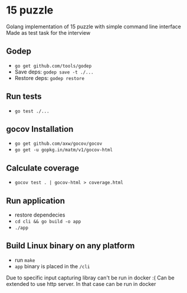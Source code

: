 # 15 puzzle
Golang implementation of 15 puzzle with simple command line interface
Made as test task for the interview

## Godep
- `go get github.com/tools/godep`
- Save deps: `godep save -t ./...`
- Restore deps: `godep restore`

## Run tests
- `go test ./...`

## gocov Installation
- `go get github.com/axw/gocov/gocov`
- `go get -u gopkg.in/matm/v1/gocov-html`

## Calculate coverage
- `gocov test . | gocov-html > coverage.html`

## Run application
- restore dependecies
- `cd cli && go build -o app`
- `./app`

## Build Linux binary on any platform
- run `make`
- `app` binary is placed in the `/cli` 

Due to specific input capturing libray can't be run in docker :(
Can be extended to use http server. In that case can be run in docker